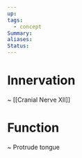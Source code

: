 ```yaml
---
up: 
tags:
  - concept
Summary: 
aliases: 
Status:
---
```

# Innervation
~
[[Cranial Nerve XII]]
<!--SR:!2025-03-11,1,230-->

# Function
~
Protrude tongue
<!--SR:!2025-03-11,1,230-->